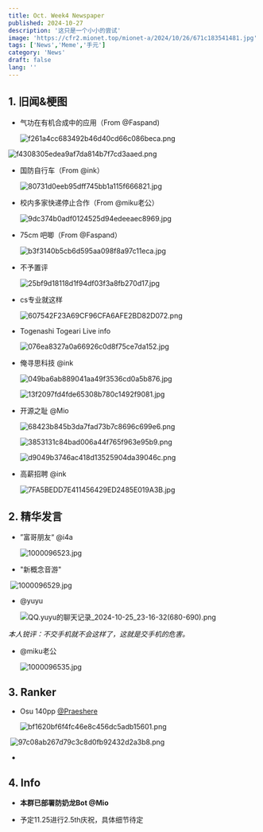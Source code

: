 ```yaml
---
title: Oct. Week4 Newspaper
published: 2024-10-27
description: '这只是一个小小的尝试'
image: 'https://cfr2.mionet.top/mionet-a/2024/10/26/671c183541481.jpg'
tags: ['News','Meme','手元']
category: 'News'
draft: false 
lang: ''
---
```


## 1. 旧闻&梗图

- 气功在有机合成中的应用（From @Faspand)

  ![f261a4cc683492b46d40cd66c086beca.png](https://cfr2.mionet.top/mionet-a/2024/10/26/671c15130c5de.png)

![f4308305edea9af7da814b7f7cd3aaed.png](https://cfr2.mionet.top/mionet-a/2024/10/26/671c15131b910.png)

- 国防自行车（From @ink）

  ![80731d0eeb95dff745bb1a115f666821.jpg](https://cfr2.mionet.top/mionet-a/2024/10/26/671c15664d023.jpg)

- 校内多家快递停止合作（From @miku老公）

  ![9dc374b0adf0124525d94edeeaec8969.jpg](https://cfr2.mionet.top/mionet-a/2024/10/26/671c15b5c8af7.jpg)

- 75cm 吧唧（From @Faspand）

  ![b3f3140b5cb6d595aa098f8a97c11eca.jpg](https://cfr2.mionet.top/mionet-a/2024/10/26/671c15f54e175.jpg)

- 不予置评

  ![25bf9d18118d1f94df03f3a8fb270d17.jpg](https://cfr2.mionet.top/mionet-a/2024/10/26/671c183541481.jpg)

- cs专业就这样

  ![607542F23A69CF96CFA6AFE2BD82D072.png](https://cfr2.mionet.top/mionet-a/2024/10/26/671c18991d357.png)

- Togenashi Togeari Live info

  ![076ea8327a0a66926c0d8f75ce7da152.jpg](https://cfr2.mionet.top/mionet-a/2024/10/26/671c1936a95cf.jpg)

- 俺寻思科技 @ink

  ![049ba6ab889041aa49f3536cd0a5b876.jpg](https://cfr2.mionet.top/mionet-a/2024/10/26/671c1aa83407b.jpg)

  ![13f2097fd4fde65308b780c1492f9081.jpg](https://cfr2.mionet.top/mionet-a/2024/10/26/671c1aa8155a3.jpg)

- 开源之耻 @Mio

  ![68423b845b3da7fad73b7c8696c699e6.png](https://cfr2.mionet.top/mionet-a/2024/10/26/671c1baed6db2.png)

  ![3853131c84bad006a44f765f963e95b9.png](https://cfr2.mionet.top/mionet-a/2024/10/26/671c1beba2a18.png)

  ![d9049b3746ac418d13525904da39046c.png](https://cfr2.mionet.top/mionet-a/2024/10/26/671c1bece47c6.png)

- 高薪招聘 @ink

  ![7FA5BEDD7E411456429ED2485E019A3B.jpg](https://cfr2.mionet.top/mionet-a/2024/10/26/671c1cbb3a617.jpg)

## 2. 精华发言

- ”富哥朋友“ @i4a

  ![1000096523.jpg](https://cfr2.mionet.top/mionet-a/2024/10/26/671c174fe2800.jpg)

- "新概念音游"

​  ![1000096529.jpg](https://cfr2.mionet.top/mionet-a/2024/10/26/671c17d0ecfc0.jpg)

- @yuyu

  ![QQ.yuyu的聊天记录_2024-10-25_23-16-32(680-690).png](https://cfr2.mionet.top/mionet-a/2024/10/26/671c18c47f87f.png)

*本人锐评：不交手机就不会这样了，这就是交手机的危害。*

- @miku老公

  ![1000096535.jpg](https://cfr2.mionet.top/mionet-a/2024/10/26/671c1ad5870df.jpg)

## 3. Ranker

- Osu 140pp [@Praeshere](https://fame.arcueid.org/member/2)

  ![bf1620bf6f4fc46e8c456dc5adb15601.png](https://cfr2.mionet.top/mionet-a/2024/10/26/671c19bb4008d.png)

​    ![97c08ab267d79c3c8d0fb92432d2a3b8.png](https://cfr2.mionet.top/mionet-a/2024/10/26/671c1a66eec8f.png)  

-

## 4. Info

- **本群已部署防奶龙Bot @Mio**

- 予定11.25进行2.5th庆祝，具体细节待定
